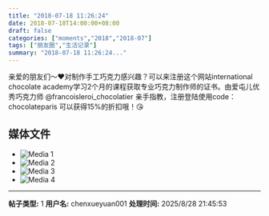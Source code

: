 ```yaml
---
title: "2018-07-18 11:26:24"
date: 2018-07-18T14:00:00+08:00
draft: false
categories: ["moments","2018","2018-07"]
tags: ["朋友圈","生活记录"]
summary: "2018-07-18 11:26:24..."
---
```


亲爱的朋友们～❤️对制作手工巧克力感兴趣？可以来注册这个网站international chocolate academy学习2个月的课程获取专业巧克力制作师的证书。由爱屯儿优秀巧克力师 @francoisleroi_chocolatier 亲手指教，注册登陆使用code：chocolateparis 可以获得15%的折扣哦！😘

## 媒体文件

- ![Media 1](/Moments/photos/2018-07-18/201807181126240.jpg)
- ![Media 2](/Moments/photos/2018-07-18/201807181126241.jpg)
- ![Media 3](/Moments/photos/2018-07-18/201807181126242.jpg)
- ![Media 4](/Moments/photos/2018-07-18/201807181126243.jpg)

---

**帖子类型:** 1
**用户名:** chenxueyuan001
**处理时间:** 2025/8/28 21:45:53